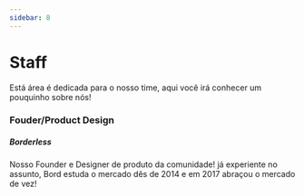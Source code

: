 ```yaml
--- 
sidebar: 8
---
```


# Staff
Está área é dedicada para o nosso time, aqui você irá conhecer um pouquinho sobre nós!

### Fouder/Product Design

##### **Borderless** 
Nosso Founder e Designer de produto da comunidade! já experiente no assunto, Bord estuda o mercado dês de 2014 e em 2017 abraçou o mercado de vez! 



